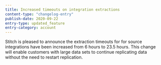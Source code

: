 ```yaml
---
title: Increased timeouts on integration extractions
content-type: "changelog-entry"
publish-date: 2020-09-22
entry-type: updated_feature
entry-category: account
---
```


Stitch is pleased to announce the extraction timeouts for for source integrations have been increased from 6 hours to 23.5 hours. This change will enable customers with large data sets to continue replicating data without the need to restart replication.